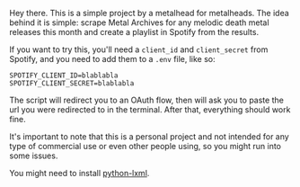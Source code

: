 Hey there. This is a simple project by a metalhead for metalheads. The idea
behind it is simple: scrape Metal Archives for any melodic death metal
releases this month and create a playlist in Spotify from the results.

If you want to try this, you'll need a `client_id` and `client_secret` from
Spotify, and you need to add them to a `.env` file, like so:

```
SPOTIFY_CLIENT_ID=blablabla
SPOTIFY_CLIENT_SECRET=blablabla
```

The script will redirect you to an OAuth flow, then will ask you to paste the
url you were redirected to in the terminal. After that, everything should
work fine.

It's important to note that this is a personal project and not intended for
any type of commercial use or even other people using, so you might run
into some issues.

You might need to install [python-lxml](https://formulae.brew.sh/formula/python-lxml).
